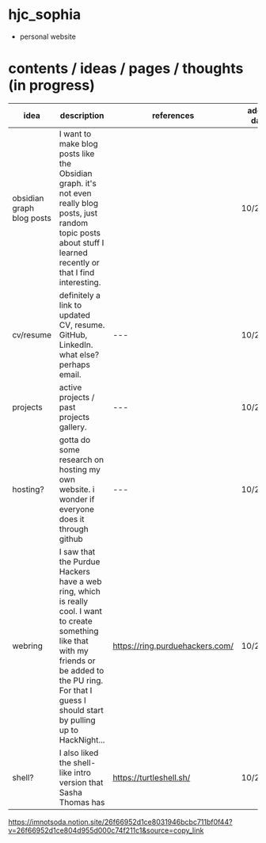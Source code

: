 # hjc_sophia
- personal website

# contents / ideas / pages / thoughts (in progress)
|idea | description | references | added date | started date | end date |
| --- | --- | --- | --- | --- | ---|
| obsidian graph blog posts | I want to make blog posts like the Obsidian graph. it's not even really blog posts, just random topic posts about stuff I learned recently or that I find interesting. | | 10/20/25 | | |
| cv/resume | definitely a link to updated CV, resume. GitHub, LinkedIn. what else? perhaps email.  | --- | 10/20/25 | --- | ---|
| projects | active projects / past projects gallery.  | --- | 10/20/25 | --- | ---|
| hosting? | gotta do some research on hosting my own website. i wonder if everyone does it through github | --- | 10/20/25 | --- | ---|
| webring | I saw that the Purdue Hackers have a web ring, which is really cool. I want to create something like that with my friends or be added to the PU ring. For that I guess I should start by pulling up to HackNight... | https://ring.purduehackers.com/ | 10/20/25 | --- | ---|
| shell? | I also liked the shell-like intro version that Sasha Thomas has | https://turtleshell.sh/ | 10/20/25 | --- | ---|


https://imnotsoda.notion.site/26f66952d1ce8031946bcbc711bf0f44?v=26f66952d1ce804d955d000c74f211c1&source=copy_link
